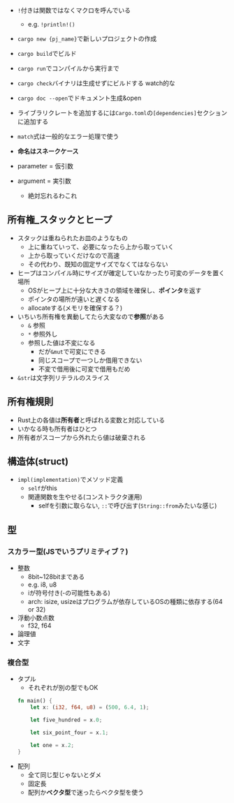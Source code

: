 - `!`付きは関数ではなくマクロを呼んでいる
  - e.g. `!println!()`
- `cargo new {pj_name}`で新しいプロジェクトの作成
- `cargo build`でビルド
- `cargo run`でコンパイルから実行まで
- `cargo check`バイナリは生成せずにビルドする watch的な
- `cargo doc --open`でドキュメント生成&open

- ライブラリクレートを追加するには`Cargo.toml`の`[dependencies]`セクションに追加する
- `match`式は一般的なエラー処理で使う
- **命名はスネークケース**
- parameter = 仮引数
- argument = 実引数
  - 絶対忘れるわこれ

## 所有権_スタックとヒープ
- スタックは重ねられたお皿のようなもの
  - 上に重ねていって、必要になったら上から取っていく
  - 上から取っていくだけなので高速
  - その代わり、既知の固定サイズでなくてはならない
- ヒープはコンパイル時にサイズが確定していなかったり可変のデータを置く場所
  - OSがヒープ上に十分な大きさの領域を確保し、**ポインタ**を返す
  - ポインタの場所が遠いと遅くなる
  - allocateする(メモリを確保する？)
- いちいち所有権を異動してたら大変なので**参照**がある
  - `&` 参照
  - `*` 参照外し
  - 参照した値は不変になる
    - だが`&mut`で可変にできる
    - 同じスコープで一つしか借用できない
    - 不変で借用後に可変で借用もだめ
- `&str`は文字列リテラルのスライス

## 所有権規則
- Rust上の各値は**所有者**と呼ばれる変数と対応している
- いかなる時も所有者はひとつ
- 所有者がスコープから外れたら値は破棄される

## 構造体(struct)
- `impl(implementation)`でメソッド定義
  - `self`がthis
  - 関連関数を生やせる(コンストラクタ運用)
    - selfを引数に取らない, `::`で呼び出す(`String::from`みたいな感じ)

## 型
### スカラー型(JSでいうプリミティブ？)
- 整数
  - 8bit~128bitまである
  - e.g. i8, u8
  - iが符号付き(-の可能性もある)
  - arch: isize, usizeはプログラムが依存しているOSの種類に依存する(64 or 32)
- 浮動小数点数
  - f32, f64
- 論理値
- 文字

### 複合型
- タプル
  - それぞれが別の型でもOK
  ```rust
  fn main() {
      let x: (i32, f64, u8) = (500, 6.4, 1);

      let five_hundred = x.0;

      let six_point_four = x.1;

      let one = x.2;
  }
  ```
- 配列
  - 全て同じ型じゃないとダメ
  - 固定長
  - 配列か**ベクタ型**で迷ったらベクタ型を使う
